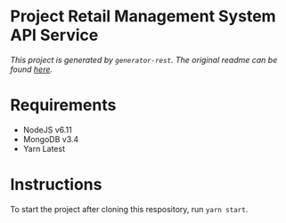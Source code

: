 # Project Retail Management System API Service

*This project is generated by `generator-rest`. The original readme can
be found [here](generator-rest.md).*

# Requirements

+ NodeJS v6.11
+ MongoDB v3.4
+ Yarn Latest

# Instructions

To start the project after cloning this respository, run `yarn start`.
